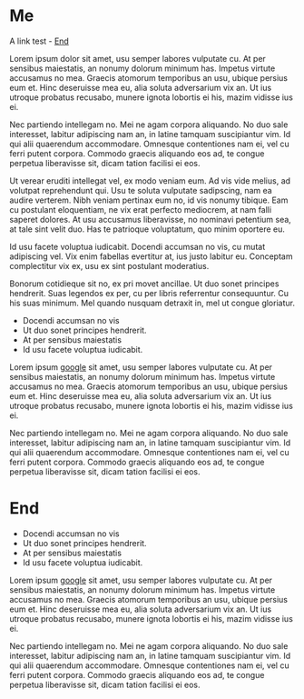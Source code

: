 # Me

A link test - [End](#end)

Lorem ipsum dolor sit amet, usu semper labores vulputate cu. At per sensibus maiestatis, an nonumy dolorum minimum has. Impetus virtute accusamus no mea. Graecis atomorum temporibus an usu, ubique persius eum et. Hinc deseruisse mea eu, alia soluta adversarium vix an. Ut ius utroque probatus recusabo, munere ignota lobortis ei his, mazim vidisse ius ei.

Nec partiendo intellegam no. Mei ne agam corpora aliquando. No duo sale interesset, labitur adipiscing nam an, in latine tamquam suscipiantur vim. Id qui alii quaerendum accommodare. Omnesque contentiones nam ei, vel cu ferri putent corpora. Commodo graecis aliquando eos ad, te congue perpetua liberavisse sit, dicam tation facilisi ei eos.

Ut verear eruditi intellegat vel, ex modo veniam eum. Ad vis vide melius, ad volutpat reprehendunt qui. Usu te soluta vulputate sadipscing, nam ea audire verterem. Nibh veniam pertinax eum no, id vis nonumy tibique. Eam cu postulant eloquentiam, ne vix erat perfecto mediocrem, at nam falli saperet dolores. At usu accusamus liberavisse, no nominavi petentium sea, at tale sint velit duo. Has te patrioque voluptatum, quo minim oportere eu.

Id usu facete voluptua iudicabit. Docendi accumsan no vis, cu mutat adipiscing vel. Vix enim fabellas evertitur at, ius justo labitur eu. Conceptam complectitur vix ex, usu ex sint postulant moderatius.

Bonorum cotidieque sit no, ex pri movet ancillae. Ut duo sonet principes hendrerit. Suas legendos ex per, cu per libris referrentur consequuntur. Cu his suas minimum. Mel quando nusquam detraxit in, mel ut congue gloriatur.

* Docendi accumsan no vis
* Ut duo sonet principes hendrerit.
* At per sensibus maiestatis
* Id usu facete voluptua iudicabit.

Lorem ipsum [google](https://google.com) sit amet, usu semper labores vulputate cu. At per sensibus maiestatis, an nonumy dolorum minimum has. Impetus virtute accusamus no mea. Graecis atomorum temporibus an usu, ubique persius eum et. Hinc deseruisse mea eu, alia soluta adversarium vix an. Ut ius utroque probatus recusabo, munere ignota lobortis ei his, mazim vidisse ius ei.

Nec partiendo intellegam no. Mei ne agam corpora aliquando. No duo sale interesset, labitur adipiscing nam an, in latine tamquam suscipiantur vim. Id qui alii quaerendum accommodare. Omnesque contentiones nam ei, vel cu ferri putent corpora. Commodo graecis aliquando eos ad, te congue perpetua liberavisse sit, dicam tation facilisi ei eos.

# End

* Docendi accumsan no vis
* Ut duo sonet principes hendrerit.
* At per sensibus maiestatis
* Id usu facete voluptua iudicabit.

Lorem ipsum [google](https://google.com) sit amet, usu semper labores vulputate cu. At per sensibus maiestatis, an nonumy dolorum minimum has. Impetus virtute accusamus no mea. Graecis atomorum temporibus an usu, ubique persius eum et. Hinc deseruisse mea eu, alia soluta adversarium vix an. Ut ius utroque probatus recusabo, munere ignota lobortis ei his, mazim vidisse ius ei.

Nec partiendo intellegam no. Mei ne agam corpora aliquando. No duo sale interesset, labitur adipiscing nam an, in latine tamquam suscipiantur vim. Id qui alii quaerendum accommodare. Omnesque contentiones nam ei, vel cu ferri putent corpora. Commodo graecis aliquando eos ad, te congue perpetua liberavisse sit, dicam tation facilisi ei eos.
